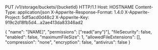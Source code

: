 PUT /v1/storage/buckets/{bucketId} HTTP/1.1
Host: HOSTNAME
Content-Type: application/json
X-Appwrite-Response-Format: 1.4.0
X-Appwrite-Project: 5df5acd0d48c2
X-Appwrite-Key: 919c2d18fb5d4...a2ae413da83346ad2

{
  "name": "[NAME]",
  "permissions": ["read(\"any\")"],
  "fileSecurity": false,
  "enabled": false,
  "maximumFileSize": 1,
  "allowedFileExtensions": [],
  "compression": "none",
  "encryption": false,
  "antivirus": false
}
